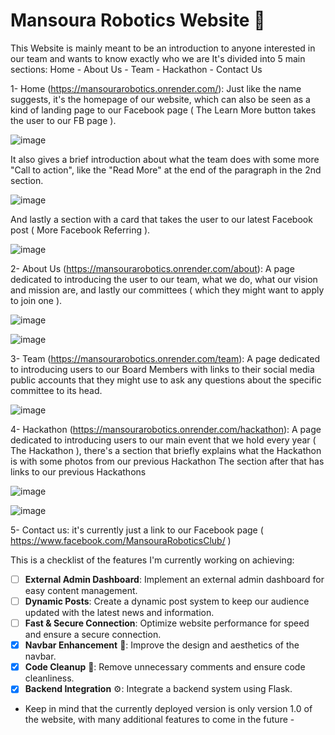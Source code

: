 # Mansoura Robotics Website 🤖

This Website is mainly meant to be an introduction to anyone interested in our team and wants to know exactly who we are
It's divided into 5 main sections: Home - About Us - Team - Hackathon - Contact Us

1- Home (https://mansourarobotics.onrender.com/): Just like the name suggests, it's the homepage of our website, which can also be seen as a kind of landing page to our Facebook page ( The Learn More button takes the user to our FB page ).

![image](https://github.com/HasanAbdelhady/Mansoura-Robotics-Website/assets/84288512/1edcb0f3-c83d-42dd-884f-89d8f1b4cd95)

It also gives a brief introduction about what the team does with some more "Call to action", like the "Read More" at the end of the paragraph in the 2nd section.

![image](https://github.com/HasanAbdelhady/Mansoura-Robotics-Website/assets/84288512/1c4a4ac9-8832-4ac7-b4eb-a75abe6b6e91)

And lastly a section with a card that takes the user to our latest Facebook post ( More Facebook Referring ).

![image](https://github.com/HasanAbdelhady/Mansoura-Robotics-Website/assets/84288512/0c6c5cac-b6e3-4023-8607-652a516fd8af)


2- About Us (https://mansourarobotics.onrender.com/about): A page dedicated to introducing the user to our team, what we do, what our vision and mission are, and lastly our committees ( which they might want to apply to join one ).

![image](https://github.com/HasanAbdelhady/Mansoura-Robotics-Website/assets/84288512/1954f67e-4424-4d62-93eb-f68f1a5595c8)

![image](https://github.com/HasanAbdelhady/Mansoura-Robotics-Website/assets/84288512/30effbed-53a0-422b-ab5d-7c0c9412b882)

3- Team (https://mansourarobotics.onrender.com/team): A page dedicated to introducing users to our Board Members with links to their social media public accounts that they might use to ask any questions about the specific committee to its head.

![image](https://github.com/HasanAbdelhady/Mansoura-Robotics-Website/assets/84288512/3e0ef871-3f88-4436-969f-7f52a3c84f61)

4- Hackathon (https://mansourarobotics.onrender.com/hackathon): A page dedicated to introducing users to our main event that we hold every year ( The Hackathon ), there's a section that briefly explains what the Hackathon is with some photos from our previous Hackathon
The section after that has links to our previous Hackathons

![image](https://github.com/HasanAbdelhady/Mansoura-Robotics-Website/assets/84288512/c314ce28-7c36-499f-9625-e2217881d347)

![image](https://github.com/HasanAbdelhady/Mansoura-Robotics-Website/assets/84288512/7cf1195b-6b72-4cd8-bd66-87f99b5c627b)

5- Contact us: it's currently just a link to our Facebook page ( https://www.facebook.com/MansouraRoboticsClub/ )

This is a checklist of the features I'm currently working on achieving:

- [ ] **External Admin Dashboard**: Implement an external admin dashboard for easy content management.
- [ ] **Dynamic Posts**: Create a dynamic post system to keep our audience updated with the latest news and information.
- [ ] **Fast & Secure Connection**: Optimize website performance for speed and ensure a secure connection.
- [x] **Navbar Enhancement** 🚀: Improve the design and aesthetics of the navbar.
- [x] **Code Cleanup** 🧹: Remove unnecessary comments and ensure code cleanliness.
- [x] **Backend Integration** ⚙️: Integrate a backend system using Flask.

- Keep in mind that the currently deployed version is only version 1.0 of the website, with many additional features to come in the future -
